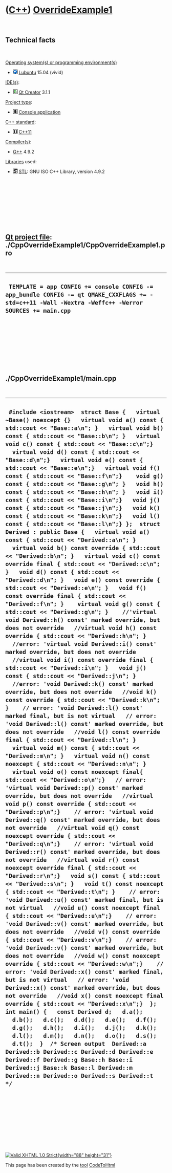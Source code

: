 



 

 

 

 

 

([C++](Cpp.htm)) [OverrideExample1](CppOverrideExample1.htm)
============================================================

 

Technical facts
---------------

 

[Operating system(s) or programming environment(s)](CppOs.htm)

-   ![Lubuntu](PicLubuntu.png) [Lubuntu](CppLubuntu.htm) 15.04 (vivid)

[IDE(s)](CppIde.htm):

-   ![Qt Creator](PicQtCreator.png) [Qt Creator](CppQtCreator.htm) 3.1.1

[Project type](CppQtProjectType.htm):

-   ![console](PicConsole.png) [Console
    application](CppConsoleApplication.htm)

[C++ standard](CppStandard.htm):

-   ![C++11](PicCpp11.png) [C++11](Cpp11.htm)

[Compiler(s)](CppCompiler.htm):

-   [G++](CppGpp.htm) 4.9.2

[Libraries](CppLibrary.htm) used:

-   ![STL](PicStl.png) [STL](CppStl.htm): GNU ISO C++ Library, version
    4.9.2

 

 

 

 

 

[Qt project file](CppQtProjectFile.htm): ./CppOverrideExample1/CppOverrideExample1.pro
--------------------------------------------------------------------------------------

 

  -------------------------------------------------------------------------------------------------------------------------------------------------------
  ` TEMPLATE = app CONFIG += console CONFIG -= app_bundle CONFIG -= qt QMAKE_CXXFLAGS += -std=c++11 -Wall -Wextra -Weffc++ -Werror SOURCES += main.cpp`
  -------------------------------------------------------------------------------------------------------------------------------------------------------

 

 

 

 

 

./CppOverrideExample1/main.cpp
------------------------------

 

  -----------------------------------------------------------------------------------------------------------------------------------------------------------------------------------------------------------------------------------------------------------------------------------------------------------------------------------------------------------------------------------------------------------------------------------------------------------------------------------------------------------------------------------------------------------------------------------------------------------------------------------------------------------------------------------------------------------------------------------------------------------------------------------------------------------------------------------------------------------------------------------------------------------------------------------------------------------------------------------------------------------------------------------------------------------------------------------------------------------------------------------------------------------------------------------------------------------------------------------------------------------------------------------------------------------------------------------------------------------------------------------------------------------------------------------------------------------------------------------------------------------------------------------------------------------------------------------------------------------------------------------------------------------------------------------------------------------------------------------------------------------------------------------------------------------------------------------------------------------------------------------------------------------------------------------------------------------------------------------------------------------------------------------------------------------------------------------------------------------------------------------------------------------------------------------------------------------------------------------------------------------------------------------------------------------------------------------------------------------------------------------------------------------------------------------------------------------------------------------------------------------------------------------------------------------------------------------------------------------------------------------------------------------------------------------------------------------------------------------------------------------------------------------------------------------------------------------------------------------------------------------------------------------------------------------------------------------------------------------------------------------------------------------------------------------------------------------------------------------------------------------------------------------------------------------------------------------------------------------------------------------------------------------------------------------------------------------------------------------------------------------------------------------------------------------------------------------------------------------------------------------------------------------------------------------------------------------------------------------------------------------------------------------------------------------------------------------------------------------------------------------------------------------------------------------------------------------
  ` #include <iostream>  struct Base {   virtual ~Base() noexcept {}   virtual void a() const { std::cout << "Base::a\n"; }   virtual void b() const { std::cout << "Base::b\n"; }   virtual void c() const { std::cout << "Base::c\n";}   virtual void d() const { std::cout << "Base::d\n";}   virtual void e() const { std::cout << "Base::e\n";}   virtual void f() const { std::cout << "Base::f\n";}    void g() const { std::cout << "Base::g\n"; }   void h() const { std::cout << "Base::h\n"; }   void i() const { std::cout << "Base::i\n";}   void j() const { std::cout << "Base::j\n";}   void k() const { std::cout << "Base::k\n";}   void l() const { std::cout << "Base::l\n";} };  struct Derived : public Base {   virtual void a() const { std::cout << "Derived::a\n"; }   virtual void b() const override { std::cout << "Derived::b\n"; }   virtual void c() const override final { std::cout << "Derived::c\n"; }   void d() const { std::cout << "Derived::d\n"; }   void e() const override { std::cout << "Derived::e\n"; }   void f() const override final { std::cout << "Derived::f\n"; }    virtual void g() const { std::cout << "Derived::g\n"; }    //'virtual void Derived::h() const' marked override, but does not override   //virtual void h() const override { std::cout << "Derived::h\n"; }    //error: 'virtual void Derived::i() const' marked override, but does not override   //virtual void i() const override final { std::cout << "Derived::i\n"; }   void j() const { std::cout << "Derived::j\n"; }    //error: 'void Derived::k() const' marked override, but does not override   //void k() const override { std::cout << "Derived::k\n"; }    // error: 'void Derived::l() const' marked final, but is not virtual   // error: 'void Derived::l() const' marked override, but does not override   //void l() const override final { std::cout << "Derived::l\n"; }      virtual void m() const { std::cout << "Derived::m\n"; }   virtual void n() const noexcept { std::cout << "Derived::n\n"; }   virtual void o() const noexcept final{ std::cout << "Derived::o\n";}   // error: 'virtual void Derived::p() const' marked override, but does not override   //virtual void p() const override { std::cout << "Derived::p\n";}    // error: 'virtual void Derived::q() const' marked override, but does not override   //virtual void q() const noexcept override { std::cout << "Derived::q\n";}    // error: 'virtual void Derived::r() const' marked override, but does not override   //virtual void r() const noexcept override final { std::cout << "Derived::r\n";}   void s() const { std::cout << "Derived::s\n"; }   void t() const noexcept { std::cout << "Derived::t\n"; }    // error: 'void Derived::u() const' marked final, but is not virtual   //void u() const noexcept final { std::cout << "Derived::u\n";}    // error: 'void Derived::v() const' marked override, but does not override   //void v() const override { std::cout << "Derived::v\n";}    // error: 'void Derived::v() const' marked override, but does not override   //void w() const noexcept override { std::cout << "Derived::w\n";}    // error: 'void Derived::x() const' marked final, but is not virtual   // error: 'void Derived::x() const' marked override, but does not override   //void x() const noexcept final override { std::cout << "Derived::x\n";}  };   int main() {   const Derived d;   d.a();   d.b();   d.c();   d.d();   d.e();   d.f();   d.g();   d.h();   d.i();   d.j();   d.k();   d.l();   d.m();   d.n();   d.o();   d.s();   d.t();  }  /* Screen output  Derived::a Derived::b Derived::c Derived::d Derived::e Derived::f Derived::g Base::h Base::i Derived::j Base::k Base::l Derived::m Derived::n Derived::o Derived::s Derived::t  */`
  -----------------------------------------------------------------------------------------------------------------------------------------------------------------------------------------------------------------------------------------------------------------------------------------------------------------------------------------------------------------------------------------------------------------------------------------------------------------------------------------------------------------------------------------------------------------------------------------------------------------------------------------------------------------------------------------------------------------------------------------------------------------------------------------------------------------------------------------------------------------------------------------------------------------------------------------------------------------------------------------------------------------------------------------------------------------------------------------------------------------------------------------------------------------------------------------------------------------------------------------------------------------------------------------------------------------------------------------------------------------------------------------------------------------------------------------------------------------------------------------------------------------------------------------------------------------------------------------------------------------------------------------------------------------------------------------------------------------------------------------------------------------------------------------------------------------------------------------------------------------------------------------------------------------------------------------------------------------------------------------------------------------------------------------------------------------------------------------------------------------------------------------------------------------------------------------------------------------------------------------------------------------------------------------------------------------------------------------------------------------------------------------------------------------------------------------------------------------------------------------------------------------------------------------------------------------------------------------------------------------------------------------------------------------------------------------------------------------------------------------------------------------------------------------------------------------------------------------------------------------------------------------------------------------------------------------------------------------------------------------------------------------------------------------------------------------------------------------------------------------------------------------------------------------------------------------------------------------------------------------------------------------------------------------------------------------------------------------------------------------------------------------------------------------------------------------------------------------------------------------------------------------------------------------------------------------------------------------------------------------------------------------------------------------------------------------------------------------------------------------------------------------------------------------------------------------------------------

 

 

 

 

 





 

[![Valid XHTML 1.0 Strict](valid-xhtml10.png){width="88"
height="31"}](http://validator.w3.org/check?uri=referer)

This page has been created by the [tool](Tools.htm)
[CodeToHtml](ToolCodeToHtml.htm)
